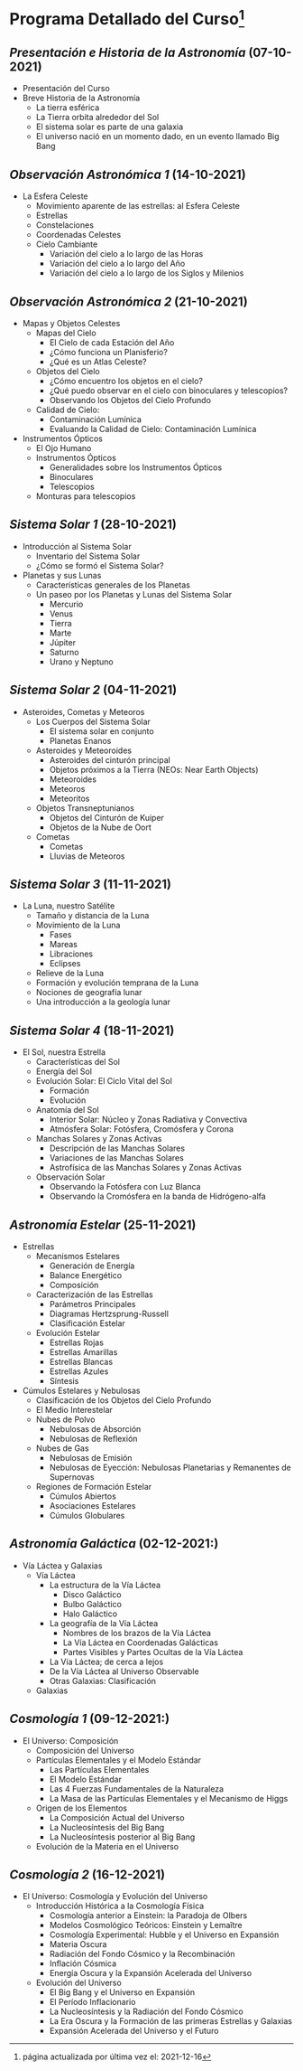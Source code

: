 # Programa Detallado del Curso[^1]

## _Presentación e Historia de la Astronomía_ (07-10-2021)
* Presentación del Curso
* Breve Historia de la Astronomía
  * La tierra esférica
  * La Tierra orbita alrededor del Sol
  * El sistema solar es parte de una galaxia
  * El universo nació en un momento dado, en un evento llamado Big Bang

## _Observación Astronómica 1_ (14-10-2021)
* La Esfera Celeste
  * Movimiento aparente de las estrellas: al Esfera Celeste
  * Estrellas
  * Constelaciones
  * Coordenadas Celestes
  * Cielo Cambiante
    * Variación del cielo a lo largo de las Horas
    * Variación del cielo a lo largo del Año
    * Variación del cielo a lo largo de los Siglos y Milenios

## _Observación Astronómica 2_ (21-10-2021)
* Mapas y Objetos Celestes
  * Mapas del Cielo
    * El Cielo de cada Estación del Año
    * ¿Cómo funciona un Planisferio?
    * ¿Qué es un Atlas Celeste?
  * Objetos del Cielo
    * ¿Cómo encuentro los objetos en el cielo?
    * ¿Qué puedo observar en el cielo con binoculares y telescopios?
    * Observando los Objetos del Cielo Profundo
  * Calidad de Cielo:
    * Contaminación Lumínica
    * Evaluando la Calidad de Cielo: Contaminación Lumínica
* Instrumentos Ópticos
  * El Ojo Humano
  * Instrumentos Ópticos
    * Generalidades sobre los Instrumentos Ópticos
    * Binoculares
    * Telescopios
  * Monturas para telescopios

## _Sistema Solar 1_ (28-10-2021)
* Introducción al Sistema Solar
  * Inventario del Sistema Solar
  * ¿Cómo se formó el Sistema Solar?
* Planetas y sus Lunas
  * Características generales de los Planetas
  * Un paseo por los Planetas y Lunas del Sistema Solar
    * Mercurio
    * Venus
    * Tierra
    * Marte
    * Júpiter
    * Saturno
    * Urano y Neptuno

## _Sistema Solar 2_ (04-11-2021)
* Asteroides, Cometas y Meteoros
  * Los Cuerpos del Sistema Solar
    * El sistema solar en conjunto
    * Planetas Enanos
  * Asteroides y Meteoroides
    * Asteroides del cinturón principal
    * Objetos próximos a la Tierra (NEOs: Near Earth Objects)
    * Meteoroides
    * Meteoros
    * Meteoritos
  * Objetos Transneptunianos
    * Objetos del Cinturón de Kuiper
    * Objetos de la Nube de Oort
  * Cometas
    * Cometas
    * Lluvias de Meteoros

## _Sistema Solar 3_ (11-11-2021)
* La Luna, nuestro Satélite
  * Tamaño y distancia de la Luna
  * Movimiento de la Luna
    * Fases
    * Mareas
    * Libraciones
    * Eclipses
  * Relieve de la Luna
  * Formación y evolución temprana de la Luna
  * Nociones de geografía lunar
  * Una introducción a la geología lunar

## _Sistema Solar 4_ (18-11-2021)
* El Sol, nuestra Estrella
  * Características del Sol
  * Energía del Sol
  * Evolución Solar: El Ciclo Vital del Sol
    * Formación
    * Evolución
  * Anatomía del Sol
    * Interior Solar: Núcleo y Zonas Radiativa y Convectiva
    * Atmósfera Solar: Fotósfera, Cromósfera y Corona
  * Manchas Solares y Zonas Activas
    * Descripción de las Manchas Solares
    * Variaciones de las Manchas Solares
    * Astrofísica de las Manchas Solares y Zonas Activas
  * Observación Solar
    * Observando la Fotósfera con Luz Blanca
    * Observando la Cromósfera en la banda de Hidrógeno-alfa

## _Astronomía Estelar_ (25-11-2021)
* Estrellas
  * Mecanismos Estelares
    * Generación de Energía
    * Balance Energético
    * Composición
  * Caracterización de las Estrellas
    * Parámetros Principales
    * Diagramas Hertzsprung-Russell
    * Clasificación Estelar
  * Evolución Estelar
    * Estrellas Rojas
    * Estrellas Amarillas
    * Estrellas Blancas
    * Estrellas Azules
    * Síntesis
* Cúmulos Estelares y Nebulosas
  * Clasificación de los Objetos del Cielo Profundo
  * El Medio Interestelar
  * Nubes de Polvo
    * Nebulosas de Absorción
    * Nebulosas de Reflexión
  * Nubes de Gas
    * Nebulosas de Emisión
    * Nebulosas de Eyección: Nebulosas Planetarias y Remanentes de Supernovas
  * Regiones de Formación Estelar
    * Cúmulos Abiertos
    * Asociaciones Estelares
    * Cúmulos Globulares

## _Astronomía Galáctica_ (02-12-2021:)
* Vía Láctea y Galaxias
  * Vía Láctea
    * La estructura de la Vía Láctea
      * Disco Galáctico
      * Bulbo Galáctico
      * Halo Galáctico
    * La geografía de la Vía Láctea
      * Nombres de los brazos de la Vía Láctea
      * La Vía Láctea en Coordenadas Galácticas
      * Partes Visibles y Partes Ocultas de la Vía Láctea
    * La Vía Láctea; de cerca a lejos
    * De la Vía Láctea al Universo Observable
    * Otras Galaxias: Clasificación
  * Galaxias

## _Cosmología 1_ (09-12-2021:)
* El Universo: Composición
  * Composición del Universo
  * Partículas Elementales y el Modelo Estándar
    * Las Partículas Elementales
    * El Modelo Estándar
    * Las 4 Fuerzas Fundamentales de la Naturaleza
    * La Masa de las Partículas Elementales y el Mecanismo de Higgs
  * Origen de los Elementos
    * La Composición Actual del Universo
    * La Nucleosíntesis del Big Bang
    * La Nucleosíntesis posterior al Big Bang
  * Evolución de la Materia en el Universo

## _Cosmología 2_ (16-12-2021)
* El Universo: Cosmología y Evolución del Universo
  * Introducción Histórica a la Cosmología Física
    * Cosmología anterior a Einstein: la Paradoja de Olbers
    * Modelos Cosmológico Teóricos: Einstein y Lemaître
    * Cosmología Experimental: Hubble y el Universo en Expansión
    * Materia Oscura
    * Radiación del Fondo Cósmico y la Recombinación
    * Inflación Cósmica
    * Energía Oscura y la Expansión Acelerada del Universo
  * Evolución del Universo
    * El Big Bang y el Universo en Expansión
    * El Período Inflacionario
    * La Nucleosíntesis y la Radiación del Fondo Cósmico
    * La Era Oscura y la Formación de las primeras Estrellas y Galaxias
    * Expansión Acelerada del Universo y el Futuro

[^1]: página actualizada por última vez el: 2021-12-16
